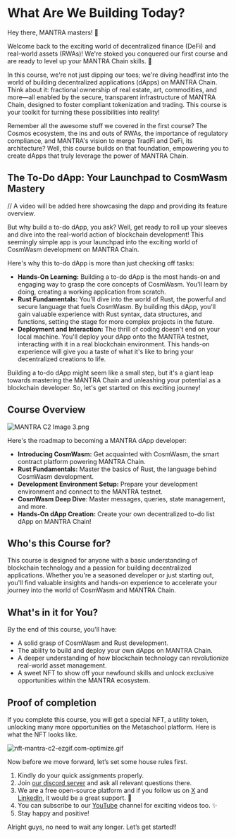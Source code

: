 # What Are We Building Today?

Hey there, MANTRA masters! 👋

Welcome back to the exciting world of decentralized finance (DeFi) and real-world assets (RWAs)! We're stoked you conquered our first course and are ready to level up your MANTRA Chain skills.  🎉

In this course, we're not just dipping our toes; we're diving headfirst into the world of building decentralized applications (dApps) on MANTRA Chain. Think about it: fractional ownership of real estate, art, commodities, and more—all enabled by the secure, transparent infrastructure of MANTRA Chain, designed to foster compliant tokenization and trading. This course is your toolkit for turning these possibilities into reality!

Remember all the awesome stuff we covered in the first course? The Cosmos ecosystem, the ins and outs of RWAs, the importance of regulatory compliance, and MANTRA's vision to merge TradFi and DeFi, its architecture? Well, this course builds on that foundation, empowering you to create dApps that truly leverage the power of MANTRA Chain.

## The To-Do dApp: Your Launchpad to CosmWasm Mastery

// A video will be added here showcasing the dapp and providing its feature overview.

But why build a to-do dApp, you ask? Well, get ready to roll up your sleeves and dive into the real-world action of blockchain development! This seemingly simple app is your launchpad into the exciting world of CosmWasm development on MANTRA Chain.

Here's why this to-do dApp is more than just checking off tasks:

- **Hands-On Learning:** Building a to-do dApp is the most hands-on and engaging way to grasp the core concepts of CosmWasm. You'll learn by doing, creating a working application from scratch.
- **Rust Fundamentals:** You'll dive into the world of Rust, the powerful and secure language that fuels CosmWasm. By building this dApp, you'll gain valuable experience with Rust syntax, data structures, and functions, setting the stage for more complex projects in the future.
- **Deployment and Interaction:** The thrill of coding doesn't end on your local machine. You'll deploy your dApp onto the MANTRA testnet, interacting with it in a real blockchain environment. This hands-on experience will give you a taste of what it's like to bring your decentralized creations to life.

Building a to-do dApp might seem like a small step, but it's a giant leap towards mastering the MANTRA Chain and unleashing your potential as a blockchain developer. So, let's get started on this exciting journey!

## Course Overview

![MANTRA C2 Image 3.png](Lesson%201%20What%20Are%20We%20Building%20Today%202109adb074264d04983bc0ec410164ac/MANTRA_C2_Image_3.png)

Here's the roadmap to becoming a MANTRA dApp developer:

- **Introducing CosmWasm:** Get acquainted with CosmWasm, the smart contract platform powering MANTRA Chain.
- **Rust Fundamentals:** Master the basics of Rust, the language behind CosmWasm development.
- **Development Environment Setup:** Prepare your development environment and connect to the MANTRA testnet.
- **CosmWasm Deep Dive**: Master messages, queries, state management, and more.
- **Hands-On dApp Creation:** Create your own decentralized to-do list dApp on MANTRA Chain!

## Who's this Course for?

This course is designed for anyone with a basic understanding of blockchain technology and a passion for building decentralized applications. Whether you're a seasoned developer or just starting out, you'll find valuable insights and hands-on experience to accelerate your journey into the world of CosmWasm and MANTRA Chain.

## What's in it for You?

By the end of this course, you'll have:

- A solid grasp of CosmWasm and Rust development.
- The ability to build and deploy your own dApps on MANTRA Chain.
- A deeper understanding of how blockchain technology can revolutionize real-world asset management.
- A sweet NFT to show off your newfound skills and unlock exclusive opportunities within the MANTRA ecosystem.

## Proof of completion

If you complete this course, you will get a special NFT, a utility token, unlocking many more opportunities on the Metaschool platform. Here is what the NFT looks like.

![nft-mantra-c2-ezgif.com-optimize.gif](Lesson%201%20What%20Are%20We%20Building%20Today%202109adb074264d04983bc0ec410164ac/nft-mantra-c2-ezgif.com-optimize.gif)

Now before we move forward, let’s set some house rules first.

1. Kindly do your quick assignments properly.
2. Join [our discord server](https://bit.ly/mantra-chain-course-discord) and ask all relevant questions there.
3. We are a free open-source platform and if you follow us on [X](https://bit.ly/mantra-chain-twitter) and [LinkedIn](https://www.linkedin.com/company/0xmetaschool/), it would be a great support. 🫣
4. You can subscribe to our [YouTube](https://www.youtube.com/@0xmetaschool/) channel for exciting videos too. ✨
5. Stay happy and positive!

Alright guys, no need to wait any longer. Let’s get started!!